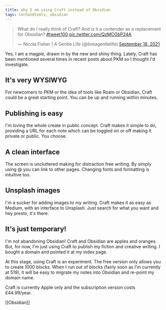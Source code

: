 ```yaml
---
title: why I am using Craft instead of Obsidian
tags: techandtools, obsidian
---
```


<blockquote class="twitter-tweet"><p lang="en" dir="ltr">What do I really think of Craft? And is it a contender as a replacement for Obsidian? <a href="https://twitter.com/hashtag/tweet100?src=hash&amp;ref_src=twsrc%5Etfw">#tweet100</a> <a href="https://t.co/QzMCGbP24A">pic.twitter.com/QzMCGbP24A</a></p>&mdash; Nicola Fisher | A Gentle Life (@liveagentlelife) <a href="https://twitter.com/liveagentlelife/status/1439126760428294150?ref_src=twsrc%5Etfw">September 18, 2021</a></blockquote> <script async src="https://platform.twitter.com/widgets.js" charset="utf-8"></script>

Yes, I am a magpie, drawn in by the new and shiny thing. Lately, Craft has been mentioned several times in recent posts about PKM so I thought I'd investigate.

## It's very WYSIWYG

For newcomers to PKM or the idea of tools like Roam or Obsidian, Craft could be a great starting point. You can be up and running within minutes.

## Publishing is easy

I'm loving the whole create in public concept. Craft makes it simple to do, providing a URL for each note which can be toggled on or off making it private or public. You choose.

## A clean interface

The screen is uncluttered making for distraction free writing. By simply using @ you can link to other pages. Changing fonts and formatting is intuitive too.

## Unsplash images

I'm a sucker for adding images to my writing. Craft makes it as easy as Medium, with an interface to Unsplash. Just search for what you want and hey presto, it's there.

## It's just temporary!

I'm not abandoning Obsidian! Craft and Obsidian are apples and oranges. But, for now, I'm just using Craft to publish my fiction and creative writing. I bought a domain and pointed it at my index page.

At this stage, using Craft is an experiment. The free version only allows you to create 1000 blocks. When I run out of blocks (fairly soon as I'm currently at 519), it will be easy to migrate my notes into Obsidian and re-point my domain name.

Craft is currently Apple only and the subscription version costs £44.99/year.

[[Obsidian]]